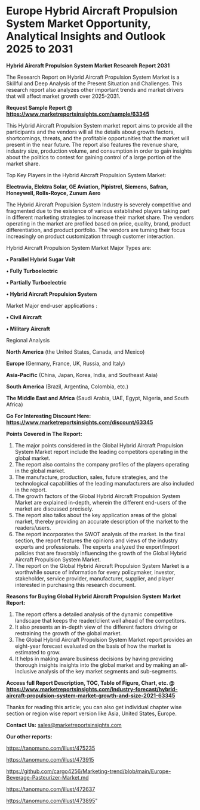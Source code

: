 # Europe Hybrid Aircraft Propulsion System Market Opportunity, Analytical Insights and Outlook 2025 to 2031

<strong>Hybrid Aircraft Propulsion System Market Research Report 2031</strong>

The Research Report on Hybrid Aircraft Propulsion System Market is a Skillful and Deep Analysis of the Present Situation and Challenges. This research report also analyzes other important trends and market drivers that will affect market growth over 2025-2031.

<strong>Request Sample Report @ <a href=https://www.marketreportsinsights.com/sample/63345>https://www.marketreportsinsights.com/sample/63345</a></strong>

This Hybrid Aircraft Propulsion System market report aims to provide all the participants and the vendors will all the details about growth factors, shortcomings, threats, and the profitable opportunities that the market will present in the near future. The report also features the revenue share, industry size, production volume, and consumption in order to gain insights about the politics to contest for gaining control of a large portion of the market share.

Top Key Players in the Hybrid Aircraft Propulsion System Market:

<strong>Electravia, Elektra Solar, GE Aviation, Pipistrel, Siemens, Safran, Honeywell, Rolls-Royce, Zunum Aero</strong>

The Hybrid Aircraft Propulsion System Industry is severely competitive and fragmented due to the existence of various established players taking part in different marketing strategies to increase their market share. The vendors operating in the market are profiled based on price, quality, brand, product differentiation, and product portfolio. The vendors are turning their focus increasingly on product customization through customer interaction.

Hybrid Aircraft Propulsion System Market Major Types are:

<strong>• Parallel Hybrid Sugar Volt

• Fully Turboelectric

• Partially Turboelectric

• Hybrid Aircraft Propulsion System</strong>

Market Major end-user applications :

<strong>• Civil Aircraft

• Military Aircraft</strong>

Regional Analysis

</u><strong><b>North America</b></strong> (the United States, Canada, and Mexico)

<strong><b>Europe </b></strong>(Germany, France, UK, Russia, and Italy)

<strong><b>Asia-Pacific</b></strong> (China, Japan, Korea, India, and Southeast Asia)

<strong><b>South America</b></strong> (Brazil, Argentina, Colombia, etc.)

<strong><b>The Middle East and Africa</b></strong> (Saudi Arabia, UAE, Egypt, Nigeria, and South Africa)

<strong>Go For Interesting Discount Here: <a href=https://www.marketreportsinsights.com/discount/63345>https://www.marketreportsinsights.com/discount/63345</a></strong>

<strong>Points Covered in The Report:</strong>
<ol>
  <li>The major points considered in the Global Hybrid Aircraft Propulsion System Market report include the leading competitors operating in the global market.</li>
  <li>The report also contains the company profiles of the players operating in the global market.</li>
  <li>The manufacture, production, sales, future strategies, and the technological capabilities of the leading manufacturers are also included in the report.</li>
  <li>The growth factors of the Global Hybrid Aircraft Propulsion System Market are explained in-depth, wherein the different end-users of the market are discussed precisely.</li>
  <li>The report also talks about the key application areas of the global market, thereby providing an accurate description of the market to the readers/users.</li>
  <li>The report incorporates the SWOT analysis of the market. In the final section, the report features the opinions and views of the industry experts and professionals. The experts analyzed the export/import policies that are favorably influencing the growth of the Global Hybrid Aircraft Propulsion System Market.</li>
  <li>The report on the Global Hybrid Aircraft Propulsion System Market is a worthwhile source of information for every policymaker, investor, stakeholder, service provider, manufacturer, supplier, and player interested in purchasing this research document.</li>
</ol>
<strong>Reasons for Buying Global Hybrid Aircraft Propulsion System Market Report:</strong>

<ol>
  <li>The report offers a detailed analysis of the dynamic competitive landscape that keeps the reader/client well ahead of the competitors.</li>
  <li>It also presents an in-depth view of the different factors driving or restraining the growth of the global market.</li>
  <li>The Global Hybrid Aircraft Propulsion System Market report provides an eight-year forecast evaluated on the basis of how the market is estimated to grow.</li>
  <li>It helps in making aware business decisions by having providing thorough insights insights into the global market and by making an all-inclusive analysis of the key market segments and sub-segments.</li>
</ol>
<strong>Access full Report Description, TOC, Table of Figure, Chart, etc. @ <a href=https://www.marketreportsinsights.com/industry-forecast/hybrid-aircraft-propulsion-system-market-growth-and-size-2021-63345>https://www.marketreportsinsights.com/industry-forecast/hybrid-aircraft-propulsion-system-market-growth-and-size-2021-63345</a></strong>


Thanks for reading this article; you can also get individual chapter wise section or region wise report version like Asia, United States, Europe.

<strong>Contact Us:</strong>
sales@marketreportsinsights.com

<strong>Our other reports:</strong>

<a href=https://tanomuno.com/illust/475235>https://tanomuno.com/illust/475235</a>

<a href=https://tanomuno.com/illust/473915>https://tanomuno.com/illust/473915</a>

<a href=https://github.com/cargo4256/Marketing-trend/blob/main/Europe-Beverage-Pasteurizer-Market.md>https://github.com/cargo4256/Marketing-trend/blob/main/Europe-Beverage-Pasteurizer-Market.md</a>

<a href=https://tanomuno.com/illust/472637>https://tanomuno.com/illust/472637</a>

<a href=https://tanomuno.com/illust/473895>https://tanomuno.com/illust/473895</a>"
